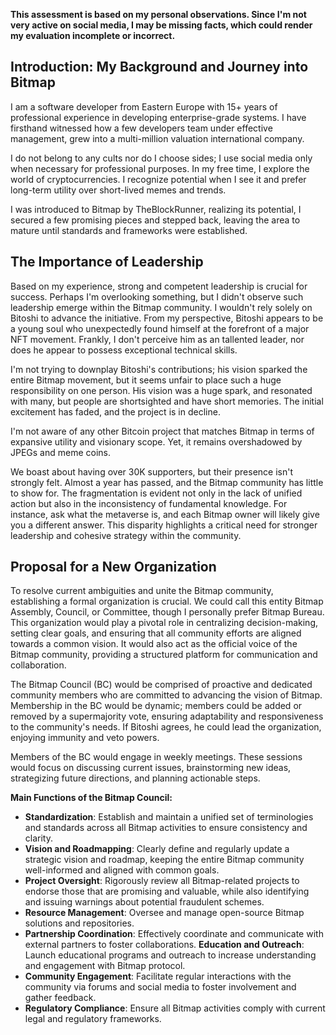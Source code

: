 **This assessment is based on my personal observations. Since I'm not very active on social media, I may be missing facts, which could render my evaluation incomplete or incorrect.**


## Introduction: My Background and Journey into Bitmap

I am a software developer from Eastern Europe with 15+ years of professional experience in developing enterprise-grade systems. I have firsthand witnessed how a few developers team under effective management, grew into a multi-million valuation international company. 

I do not belong to any cults nor do I choose sides; I use social media only when necessary for professional purposes. In my free time, I explore the world of cryptocurrencies. I recognize potential when I see it and prefer long-term utility over short-lived memes and trends.

I was introduced to Bitmap by TheBlockRunner, realizing its potential, I secured a few promising pieces and stepped back, leaving the area to mature until standards and frameworks were established. 


## The Importance of Leadership

Based on my experience, strong and competent leadership is crucial for success. Perhaps I'm overlooking something, but I didn't observe such leadership emerge within the Bitmap community. I wouldn't rely solely on Bitoshi to advance the initiative. From my perspective, Bitoshi appears to be a young soul who unexpectedly found himself at the forefront of a major NFT movement. Frankly, I don't perceive him as an tallented leader, nor does he appear to possess exceptional technical skills.

I'm not trying to downplay Bitoshi's contributions; his vision sparked the entire Bitmap movement, but it seems unfair to place such a huge responsibility on one person. His vision was a huge spark, and resonated with many, but people are shortsighted and have short memories. The initial excitement has faded, and the project is in decline.

I'm not aware of any other Bitcoin project that matches Bitmap in terms of expansive utility and visionary scope. Yet, it remains overshadowed by JPEGs and meme coins.

We boast about having over 30K supporters, but their presence isn't strongly felt. Almost a year has passed, and the Bitmap community has little to show for. The fragmentation is evident not only in the lack of unified action but also in the inconsistency of fundamental knowledge. For instance, ask what the metaverse is, and each Bitmap owner will likely give you a different answer. This disparity highlights a critical need for stronger leadership and cohesive strategy within the community.


## Proposal for a New Organization

To resolve current ambiguities and unite the Bitmap community, establishing a formal organization is crucial. We could call this entity Bitmap Assembly, Council, or Committee, though I personally prefer Bitmap Bureau. This organization would play a pivotal role in centralizing decision-making, setting clear goals, and ensuring that all community efforts are aligned towards a common vision. It would also act as the official voice of the Bitmap community, providing a structured platform for communication and collaboration.

The Bitmap Council (BC) would be comprised of proactive and dedicated community members who are committed to advancing the vision of Bitmap. Membership in the BC would be dynamic; members could be added or removed by a supermajority vote, ensuring adaptability and responsiveness to the community's needs. If Bitoshi agrees, he could lead the organization, enjoying immunity and veto powers.

Members of the BC would engage in weekly meetings. These sessions would focus on discussing current issues, brainstorming new ideas, strategizing future directions, and planning actionable steps.


**Main Functions of the Bitmap Council:**

- **Standardization**: Establish and maintain a unified set of terminologies and standards across all Bitmap activities to ensure consistency and clarity.
- **Vision and Roadmapping**: Clearly define and regularly update a strategic vision and roadmap, keeping the entire Bitmap community well-informed and aligned with common goals.
- **Project Oversight**: Rigorously review all Bitmap-related projects to endorse those that are promising and valuable, while also identifying and issuing warnings about potential fraudulent schemes.
- **Resource Management**: Oversee and manage open-source Bitmap solutions and repositories.
- **Partnership Coordination**: Effectively coordinate and communicate with external partners to foster collaborations.
 **Education and Outreach**: Launch educational programs and outreach to increase understanding and engagement with Bitmap protocol.
- **Community Engagement**: Facilitate regular interactions with the community via forums and social media to foster involvement and gather feedback.
- **Regulatory Compliance**: Ensure all Bitmap activities comply with current legal and regulatory frameworks.
